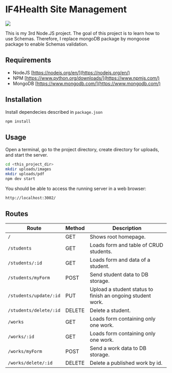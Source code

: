 # IF4Health Site Management

![](https://if4health.netlify.app/logo/opt-if4health-halfsize.png)

This is my 3rd Node.JS project. The goal of this project is to learn how to use Schemas. Therefore, I replace mongoDB package by mongoose package to enable Schemas validation.

## Requirements
- NodeJS [https://nodejs.org/en/](https://nodejs.org/en/)
- NPM [https://www.python.org/downloads/](https://www.npmjs.com/)
- MongoDB [https://www.mongodb.com/](https://www.mongodb.com/)

## Installation
Install dependecies described in `package.json`
```sh
npm install
```

## Usage
Open a terminal, go to the project directory, create directory for uploads, and start the server.
```sh
cd <this_project_dir>
mkdir uploads/images
mkdir uploads/pdf
npm dev start
```
You should be able to access the running server in a web browser:
```sh
http://localhost:3002/
```

## Routes
| Route                   | Method | Description                                                |
|-------------------------|--------|------------------------------------------------------------|
| `/`                     | GET    | Shows root homepage.                                       |
| `/students`             | GET    | Loads form and table of CRUD students.                     |
| `/students/:id`         | GET    | Loads form and data of a student.                          |
| `/students/myForm`      | POST   | Send student data to DB storage.                           |
| `/students/update/:id`  | PUT    | Upload a student status to finish an ongoing student work. |
| `/students/delete/:id`  | DELETE | Delete a student.                                          |
| `/works`                | GET    | Loads form containing only one work.                       |
| `/works/:id`            | GET    | Loads form containing only one work.                       |
| `/works/myForm`         | POST   | Send a work data to DB storage.                            |
| `/works/delete/:id`     | DELETE | Delete a published work by id.                             |
